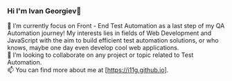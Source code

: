 ### Hi I'm Ivan Georgiev👋
🌱 I’m currently focus on Front - End Test Automation as a last step of my QA Automation journey! My interests lies in fields of Web Development and JavaScript with the aim to build efficient test automation solutions, or who knows, maybe one day even develop cool web applications.  
👯 I’m looking to collaborate on any project or topic related to Test Automation.  
📫 You can find more about me at [https://i11g.github.io].
 
<!--
**i11g/i11g** is a ✨ _special_ ✨ repository because its `README.md` (this file) appears on your GitHub profile.

Here are some ideas to get you started:

- 🔭 I’m currently working on Web Development and Java Script 
- 🌱 I’m currently learning Front - End Test Automation
- 👯 I’m looking to collaborate on any project or topic related to Test Automation 
- 🤔 I’m looking for help with 
- 💬 Ask me about ...
- 📫 How to reach me: https//i11g.github.io
- 😄 Pronouns: ...
- ⚡ Fun fact: ...
-->
